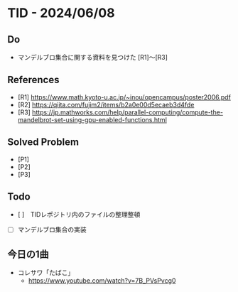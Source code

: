 # TID - 2024/06/08
<!--
## Learnings
- 
- 
-->


## Do
- マンデルブロ集合に関する資料を見つけた [R1]～[R3]


<!--
## Reflections & Insights
- 
- 
-->

<!--
## Plans for Tomorrow
- 
- 
-->

## References
- [R1] https://www.math.kyoto-u.ac.jp/~inou/opencampus/poster2006.pdf
- [R2] https://qiita.com/fujim2/items/b2a0e00d5ecaeb3d4fde
- [R3] https://jp.mathworks.com/help/parallel-computing/compute-the-mandelbrot-set-using-gpu-enabled-functions.html

## Solved Problem
- [P1] 
- [P2] 
- [P3] 


## Todo
- [ ]　TIDレポジトリ内のファイルの整理整頓
- [ ]  マンデルブロ集合の実装

## 今日の1曲
- コレサワ「たばこ」
  - https://www.youtube.com/watch?v=7B_PVsPvcg0
